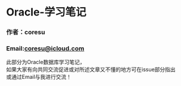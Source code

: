 # Oracle-学习笔记
### 作者：coresu
### Email:coresu@icloud.com

此部分为Oracle数据库学习笔记，  
如果大家有向共同交流促进或对所述文章又不懂的地方可在issue部分指出  
或通过Email与我进行交流！  